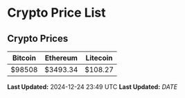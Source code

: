 # Crypto Price List

## Crypto Prices
| Bitcoin | Ethereum | Litecoin |
| ------- | -------- | -------- |
| $98508 | $3493.34 | $108.27 |
**Last Updated:** 2024-12-24 23:49 UTC
**Last Updated:** $DATE$
